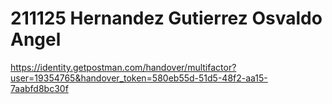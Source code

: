 # 211125 Hernandez Gutierrez Osvaldo Angel
https://identity.getpostman.com/handover/multifactor?user=19354765&handover_token=580eb55d-51d5-48f2-aa15-7aabfd8bc30f
